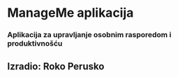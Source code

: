 # ManageMe aplikacija
### Aplikacija za upravljanje osobnim rasporedom i produktivnošću
## Izradio: Roko Perusko
